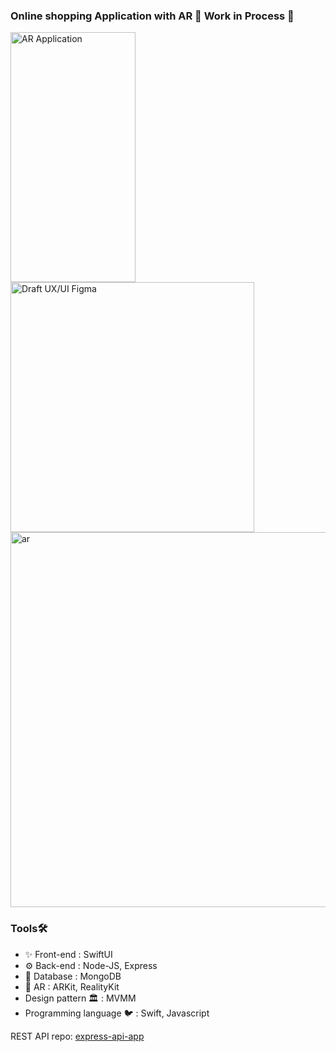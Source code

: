 ### Online shopping Application with AR  🚧 Work in Process 🚧
<img align="left" alt="AR Application" width="200" height="400" src="https://github.com/settawatb/settawatb/assets/90975874/c1b3ab80-23c1-4beb-83d1-91ad9bb855c3">
<img align="center" alt="Draft UX/UI Figma" width="390" height="400" src="https://github.com/settawatb/settawatb/assets/90975874/4059b6d4-636e-48a0-8c29-79157fce4585">
<img alt="ar" width="600" src="https://github.com/settawatb/Playground-AR/assets/90975874/a586d6af-c737-476f-a7b0-cf975e22435c">

### Tools🛠️

* ✨ Front-end : SwiftUI
* ⚙️ Back-end : Node-JS, Express
* 📙 Database : MongoDB
* 🤖 AR : ARKit, RealityKit
* Design pattern 🏛️ : MVMM
* Programming language 🐦 : Swift, Javascript

REST API repo: [express-api-app](https://github.com/settawatb/express-api-app)


